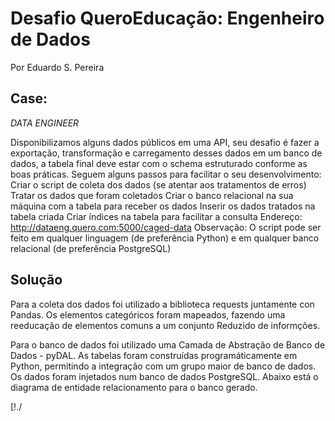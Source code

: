 # Desafio QueroEducação: Engenheiro de Dados

Por Eduardo S. Pereira

## Case:

*DATA ENGINEER*

Disponibilizamos alguns dados públicos em uma API, seu desafio é fazer a exportação, transformação e carregamento desses dados em um banco de dados, a tabela final deve estar com o schema estruturado conforme as boas práticas.
Seguem alguns passos para facilitar o seu desenvolvimento:
Criar o script de coleta dos dados (se atentar aos tratamentos de erros)
Tratar os dados que foram coletados
Criar o banco relacional na sua máquina com a tabela para receber os dados
Inserir os dados tratados na tabela criada
Criar índices na tabela para facilitar a consulta
Endereço: http://dataeng.quero.com:5000/caged-data
Observação: O script pode ser feito em qualquer linguagem (de preferência Python) e em qualquer banco relacional (de preferência PostgreSQL)

## Solução

Para a coleta dos dados foi utilizado a biblioteca requests juntamente con Pandas.
Os elementos categóricos foram mapeados, fazendo uma reeducação de elementos comuns a um conjunto
Reduzido de informções.

Para o banco de dados foi utilizado uma Camada de Abstração de Banco de Dados -
pyDAL. As tabelas foram construídas programáticamente em Python, permitindo a integração com um grupo maior de banco de dados.
Os dados foram injetados num banco de dados PostgreSQL.
Abaixo está o diagrama de entidade relacionamento para o banco gerado.

[!./
